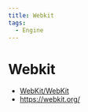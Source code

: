 ```yaml
---
title: Webkit
tags:
  - Engine
---
```


# Webkit

- [WebKit/WebKit](https://github.com/WebKit/WebKit)
- https://webkit.org/
